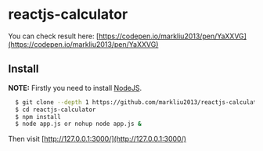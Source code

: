 # reactjs-calculator
You can check result here: [https://codepen.io/markliu2013/pen/YaXXVG](https://codepen.io/markliu2013/pen/YaXXVG)



## Install

**NOTE:** Firstly you need to install [NodeJS](https://nodejs.org/en/download/).

```sh
  $ git clone --depth 1 https://github.com/markliu2013/reactjs-calculator.git
  $ cd reactjs-calculator
  $ npm install
  $ node app.js or nohup node app.js &
```

Then visit [http://127.0.0.1:3000/](http://127.0.0.1:3000/)

